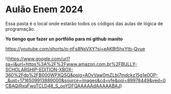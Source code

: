 # Aulão Enem 2024

Essa pasta é o local onde estarão todos os códigos das aulas de lógica de programação.

**Yo tiengo que fazer un portfólio para mi github manito**

<https://youtube.com/shorts/q-nFs8NsVXY?si=eAKBt5hxYtb-Qvue>

!(https://www.google.com/url?sa=i&url=https%3A%2F%2Fwww.amazon.com.br%2FBULLY-SCHOLARSHIP-EDITION-XBOX-360%2Fdp%2FB000WPXQSQ&psig=AOvVaw0mZLbi7mdckz15g1e0OP-_&ust=1716509913889000&source=images&cd=vfe&opi=89978449&ved=0CBAQjRxqFwoTCLD48_S_ooYDFQAAAAAdAAAAABAJ)

